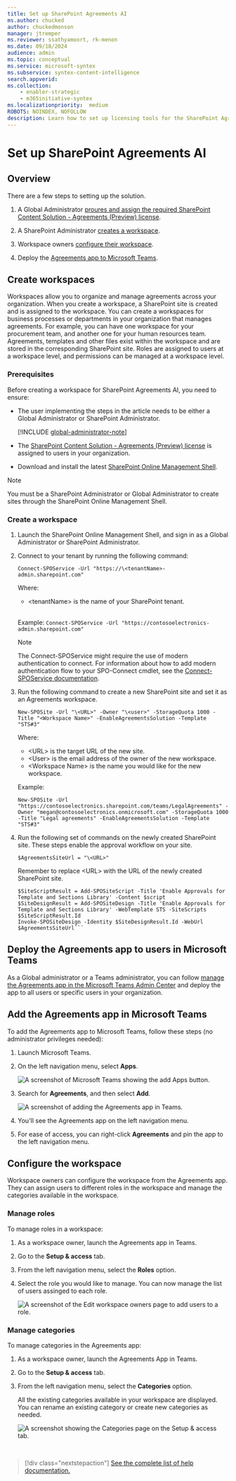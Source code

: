 ```yaml
---
title: Set up SharePoint Agreements AI
ms.author: chucked
author: chuckedmonson
manager: jtremper
ms.reviewer: ssathyamoort, rk-menon
ms.date: 09/18/2024
audience: admin
ms.topic: conceptual
ms.service: microsoft-syntex
ms.subservice: syntex-content-intelligence
search.appverid: 
ms.collection: 
    - enabler-strategic
    - m365initiative-syntex
ms.localizationpriority:  medium
ROBOTS: NOINDEX, NOFOLLOW
description: Learn how to set up licensing tools for the SharePoint Agreements AI solution.
---
```


# Set up SharePoint Agreements AI

## Overview

There are a few steps to setting up the solution.

1. A Global Administrator [proures and assign the required SharePoint Content Solution - Agreements (Preview) license](agreements-license-requirements.md#assign-license-to-a-user).

2. A SharePoint Administrator [creates a workspace](#create-workspaces).

3. Workspace owners [configure their workspace](#configure-the-workspace).

4. Deploy the [Agreements app to Microsoft Teams](#add-the-agreements-app-in-microsoft-teams).

## Create workspaces

Workspaces allow you to organize and manage agreements across your organization. When you create a workspace, a SharePoint site is created and is assigned to the workspace. You can create a workspaces for business processes or departments in your organization that manages agreements. For example, you can have one workspace for your procurement team, and another one for your human resources team. Agreements, templates and other files exist within the workspace and are stored in the corresponding SharePoint site. Roles are assigned to users at a workspace level, and permissions can be managed at a workspace level. 

### Prerequisites

Before creating a workspace for SharePoint Agreements AI, you need to ensure:  

- The user implementing the steps in the article needs to be either a Global Administrator or SharePoint Administrator.

   [!INCLUDE [global-administrator-note](../../includes/global-administrator-note.md)]

- The [SharePoint Content Solution - Agreements (Preview) license](agreements-license-requirements.md#assign-license-to-a-user) is assigned to users in your organization.

- Download and install the latest [SharePoint Online Management Shell](https://www.microsoft.com/download/details.aspx?id=35588).

> [!NOTE]
> You must be a SharePoint Administrator or Global Administrator to create sites through the SharePoint Online Management Shell.

### Create a workspace

1. Launch the SharePoint Online Management Shell, and sign in as a Global Administrator or SharePoint Administrator.

2. Connect to your tenant by running the following command:

   ```Connect-SPOService -Url "https://\<tenantName>-admin.sharepoint.com"```

   Where:

   - \<tenantName> is the name of your SharePoint tenant. <br><br>

   Example: ```Connect-SPOService -Url "https://contosoelectronics-admin.sharepoint.com"```

   > [!NOTE]
   > The Connect-SPOService might require the use of modern authentication to connect. For information about how to add modern authentication flow to your SPO-Connect cmdlet, see the [Connect-SPOService documentation](/powershell/module/sharepoint-online/connect-sposervice).

4. Run the following command to create a new SharePoint site and set it as an Agreements workspace.

    ```
   New-SPOSite -Url "\<URL>" -Owner "\<user>" -StorageQuota 1000 -Title "<Workspace Name>" -EnableAgreementsSolution -Template "STS#3"
    ```

    Where:

    - \<URL> is the target URL of the new site.  
    - \<User> is the email address of the owner of the new workspace.
    - \<Workspace Name> is the name you would like for the new workspace.
  
    Example:
   ```
   New-SPOSite -Url "https://contosoelectronics.sharepoint.com/teams/LegalAgreements" -Owner "megan@contosoelectronics.onmicrosoft.com" -StorageQuota 1000 -Title "Legal agreements" -EnableAgreementsSolution -Template "STS#3"
   ```

4. Run the following set of commands on the newly created SharePoint site. These steps enable the approval workflow on your site.


   ```$AgreementsSiteUrl = "\<URL>"```

   Remember to replace \<URL> with the URL of the newly created SharePoint site.

   ```$script = '{"$schema":"https://developer.microsoft.com/json-schemas/sp/site-design-script-actions.schema.json","actions":[{"verb":"createSPList","listName":"Modern Template Library","templateType":101,"subactions":[{"verb":"enableApprovals"}]},{"verb":"createSPList","listName":"Section Library","templateType":101,"subactions":[{"verb":"enableApprovals"}]}]}
   $SiteScriptResult = Add-SPOSiteScript -Title 'Enable Approvals for Template and Sections Library' -Content $script
   $SiteDesignResult = Add-SPOSiteDesign -Title 'Enable Approvals for Template and Sections Library' -WebTemplate STS -SiteScripts $SiteScriptResult.Id
   Invoke-SPOSiteDesign -Identity $SiteDesignResult.Id -WebUrl $AgreementsSiteUrl```

## Deploy the Agreements app to users in Microsoft Teams

As a Global administrator or a Teams administrator, you can follow [manage the Agreements app in the Microsoft Teams Admin Center](/microsoftteams/manage-apps) and deploy the app to all users or specific users in your organization.

## Add the Agreements app in Microsoft Teams

To add the Agreements app to Microsoft Teams, follow these steps (no administrator privileges needed):

1. Launch Microsoft Teams.

2. On the left navigation menu, select **Apps**.

   ![A screenshot of Microsoft Teams showing the add Apps button.](../../media/content-understanding/agreements-add-app.png)

3. Search for **Agreements**, and then select **Add**.

   ![A screenshot of adding the Agreements app in Teams.](../../media/content-understanding/agreements-app-store.png)

4. You'll see the Agreements app on the left navigation menu.

5. For ease of access, you can right-click **Agreements** and pin the app to the left navigation menu.

## Configure the workspace

Workspace owners can configure the workspace from the Agreements app. They can assign users to different roles in the workspace and manage the categories available in the workspace.

### Manage roles

To manage roles in a workspace:

1. As a workspace owner, launch the Agreements app in Teams.

2. Go to the **Setup & access** tab.

3. From the left navigation menu, select the **Roles** option.

4. Select the role you would like to manage. You can now manage the list of users assinged to each role.

   ![A screenshot of the Edit workspace owners page to add users to a role.](../../media/content-understanding/agreements-add-users-to-roles.png)

### Manage categories

To manage categories in the Agreements app:

1. As a workspace owner, launch the Agreements App in Teams.

2. Go to the **Setup & access** tab.

3. From the left navigation menu, select the **Categories** option.

   All the existing categories available in your workspace are displayed. You can rename an existing category or create new categories as needed.

   ![A screenshot showing the Categories page on the Setup & access tab.](../../media/content-understanding/agreements-manage-categories.png)

<br>

> [!div class="nextstepaction"]
> [See the complete list of help documentation.](agreements-overview.md#help-documentation)
